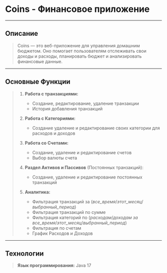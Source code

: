# Coins - Финансовое приложение

----------
## Описание ##
> Coins — это веб-приложение для управления домашним бюджетом. Оно помогает пользователям отслеживать свои доходы и расходы, планировать бюджет и анализировать финансовые данные.

----------

## Основные Функции ##

>1. **Работа с транзакциями:**
>    - Создание, редактирование, удаление транзакции
>    - История добавления транзакций
>
>
>2. **Работа с Категориями:**
>    - Создание удаление и редактирование своих категории для расходов и доходов
>
>
>3. **Работа со Счетами:**
>    - Создание, удаление и редактирование счетов
>    - Выбор валюты счета
>
>
>4. **Раздел Активов и Пассивов** (Постоянных транзакций):
>    - Создание, удаление и редактирование постоянных транзакций
>
>
>5. **Аналитика:**
>    - Фильтрация транзакций за (*все_время*/*этот_месяц*/*выбранный_период*)
>    - Фильтрация транзакций по сумме
>    - Фильтрация категорий по (*расходам*/*доходам за все_время*/*этот_месяц*/*выбранный_период*)
>    - Фильтрация по счетам
>    - График Расходов и Доходов

----------

## Технологии ##
> **Язык программирования:** Java 17
